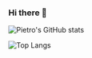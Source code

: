 ### Hi there 👋

<!--
**pietrobar/pietrobar** is a ✨ _special_ ✨ repository because its `README.md` (this file) appears on your GitHub profile.

Here are some ideas to get you started:

-->


![Pietro's GitHub stats](https://github-readme-stats.vercel.app/api?username=pietrobar&show_icons=true&theme=codeSTACKr)


![Top Langs](https://github-readme-stats.vercel.app/api/top-langs/?username=pietrobar&layout=compact&langs_count=8)


